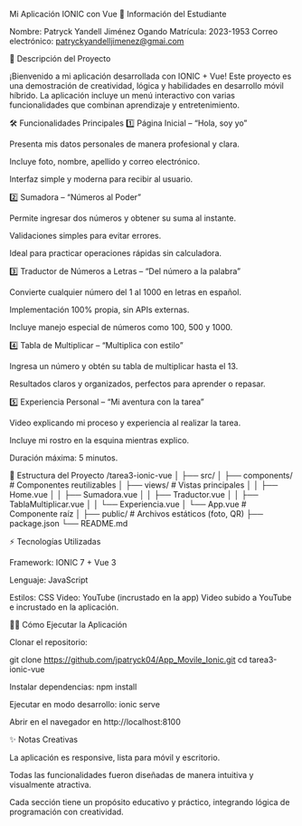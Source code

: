 Mi Aplicación IONIC con Vue
👤 Información del Estudiante

Nombre: Patryck Yandell Jiménez Ogando
Matrícula: 2023-1953
Correo electrónico: patryckyandelljimenez@gmai.com




🚀 Descripción del Proyecto

¡Bienvenido a mi aplicación desarrollada con IONIC + Vue!
Este proyecto es una demostración de creatividad, lógica y habilidades en desarrollo móvil híbrido. La aplicación incluye un menú interactivo con varias funcionalidades que combinan aprendizaje y entretenimiento.




🛠 Funcionalidades Principales
1️⃣ Página Inicial – “Hola, soy yo”

Presenta mis datos personales de manera profesional y clara.

Incluye foto, nombre, apellido y correo electrónico.

Interfaz simple y moderna para recibir al usuario.

2️⃣ Sumadora – “Números al Poder”

Permite ingresar dos números y obtener su suma al instante.

Validaciones simples para evitar errores.

Ideal para practicar operaciones rápidas sin calculadora.

3️⃣ Traductor de Números a Letras – “Del número a la palabra”

Convierte cualquier número del 1 al 1000 en letras en español.

Implementación 100% propia, sin APIs externas.

Incluye manejo especial de números como 100, 500 y 1000.

4️⃣ Tabla de Multiplicar – “Multiplica con estilo”

Ingresa un número y obtén su tabla de multiplicar hasta el 13.

Resultados claros y organizados, perfectos para aprender o repasar.

5️⃣ Experiencia Personal – “Mi aventura con la tarea”

Video explicando mi proceso y experiencia al realizar la tarea.

Incluye mi rostro en la esquina mientras explico.

Duración máxima: 5 minutos.



📂 Estructura del Proyecto
/tarea3-ionic-vue
│
├── src/
│   ├── components/        # Componentes reutilizables
│   ├── views/             # Vistas principales
│   │   ├── Home.vue
│   │   ├── Sumadora.vue
│   │   ├── Traductor.vue
│   │   ├── TablaMultiplicar.vue
│   │   └── Experiencia.vue
│   └── App.vue            # Componente raíz
│
├── public/                # Archivos estáticos (foto, QR)
├── package.json
└── README.md




⚡ Tecnologías Utilizadas

Framework: IONIC 7 + Vue 3

Lenguaje: JavaScript

Estilos: CSS 
Video: YouTube (incrustado en la app)
Video subido a YouTube e incrustado en la aplicación.




🏃‍♂️ Cómo Ejecutar la Aplicación

Clonar el repositorio:

git clone https://github.com/jpatryck04/App_Movile_Ionic.git
cd tarea3-ionic-vue


Instalar dependencias:
npm install

Ejecutar en modo desarrollo:
ionic serve

Abrir en el navegador en http://localhost:8100




✨ Notas Creativas

La aplicación es responsive, lista para móvil y escritorio.

Todas las funcionalidades fueron diseñadas de manera intuitiva y visualmente atractiva.

Cada sección tiene un propósito educativo y práctico, integrando lógica de programación con creatividad.
